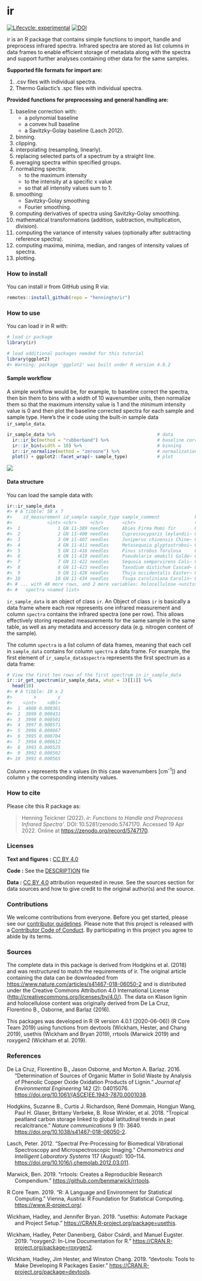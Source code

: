 
<!-- README.md is generated from README.Rmd. Please edit that file -->

# ir

<!-- badges: start -->

[![Lifecycle:
experimental](https://img.shields.io/badge/lifecycle-experimental-orange.svg)](https://www.tidyverse.org/lifecycle/#experimental)
[![DOI](https://zenodo.org/badge/234117897.svg)](https://zenodo.org/badge/latestdoi/234117897)
<!-- badges: end -->

ir is an R package that contains simple functions to import, handle and
preprocess infrared spectra. Infrared spectra are stored as list columns
in data frames to enable efficient storage of metadata along with the
spectra and support further analyses containing other data for the same
samples.

**Supported file formats for import are:**

1.  .csv files with individual spectra.
2.  Thermo Galactic’s .spc files with individual spectra.

**Provided functions for preprocessing and general handling are:**

1.  baseline correction with:
      - a polynomial baseline
      - a convex hull baseline
      - a Savitzky-Golay baseline (Lasch 2012).
2.  binning.
3.  clipping.
4.  interpolating (resampling, linearly).
5.  replacing selected parts of a spectrum by a straight line.
6.  averaging spectra within specified groups.
7.  normalizing spectra:
      - to the maximum intensity
      - to the intensity at a specific x value
      - so that all intensity values sum to 1.
8.  smoothing:
      - Savitzky-Golay smoothing
      - Fourier smoothing.
9.  computing derivatives of spectra using Savitzky-Golay smoothing.
10. mathematical transformations (addition, subtraction, multiplication,
    division).
11. computing the variance of intensity values (optionally after
    subtracting reference spectra).
12. computing maxima, minima, median, and ranges of intensity values of
    spectra.
13. plotting.

### How to install

You can install ir from GitHub using R via:

``` r
remotes::install_github(repo = "henningte/ir")
```

### How to use

You can load ir in R with:

``` r
# load ir package
library(ir)

# load additional packages needed for this tutorial
library(ggplot2)
#> Warning: package 'ggplot2' was built under R version 4.0.2
```

#### Sample workflow

A simple workflow would be, for example, to baseline correct the
spectra, then bin them to bins with a width of 10 wavenumber units, then
normalize them so that the maximum intensity value is 1 and the minimum
intensity value is 0 and then plot the baseline corrected spectra for
each sample and sample type. Here’s the ir code using the built-in
sample data `ir_sample_data`.

``` r
ir_sample_data %>%                                      # data
  ir::ir_bc(method = "rubberband") %>%                  # baseline correction
  ir::ir_bin(width = 10) %>%                            # binning
  ir::ir_normalize(method = "zeroone") %>%              # normalization
  plot() + ggplot2::facet_wrap(~ sample_type)           # plot
```

![](man/figures/README-sample_data_workflow-1.png)<!-- -->

#### Data structure

You can load the sample data with:

``` r
ir::ir_sample_data
#> # A tibble: 58 x 7
#>    id_measurement id_sample sample_type sample_comment             klason_lignin
#>             <int> <chr>     <chr>       <chr>                      <units>      
#>  1              1 GN 11-389 needles     Abies Firma Momi fir       0.359944     
#>  2              2 GN 11-400 needles     Cupressocyparis leylandii~ 0.339405     
#>  3              3 GN 11-407 needles     Juniperus chinensis Chine~ 0.267552     
#>  4              4 GN 11-411 needles     Metasequoia glyptostroboi~ 0.350016     
#>  5              5 GN 11-416 needles     Pinus strobus Torulosa     0.331100     
#>  6              6 GN 11-419 needles     Pseudolarix amabili Golde~ 0.279360     
#>  7              7 GN 11-422 needles     Sequoia sempervirens Cali~ 0.329672     
#>  8              8 GN 11-423 needles     Taxodium distichum Cascad~ 0.356950     
#>  9              9 GN 11-428 needles     Thuja occidentalis Easter~ 0.369360     
#> 10             10 GN 11-434 needles     Tsuga caroliniana Carolin~ 0.289050     
#> # ... with 48 more rows, and 2 more variables: holocellulose <units>,
#> #   spectra <named list>
```

`ir_sample_data` is an object of class `ir`. An Object of class `ir` is
basically a data frame where each row represents one infrared
measurement and column `spectra` contains the infrared spectra (one per
row). This allows effectively storing repeated measurements for the same
sample in the same table, as well as any metadata and accessory data
(e.g. nitrogen content of the sample).

The column `spectra` is a list column of data frames, meaning that each
cell in `sample_data` contains for column `spectra` a data frame. For
example, the first element of `ir_sample_data$spectra` represents the
first spectrum as a data frame:

``` r
# View the first ten rows of the first spectrum in ir_sample_data
ir::ir_get_spectrum(ir_sample_data, what = 1)[[1]] %>% 
  head(10)
#> # A tibble: 10 x 2
#>        x        y
#>    <int>    <dbl>
#>  1  4000 0.000361
#>  2  3999 0.000431
#>  3  3998 0.000501
#>  4  3997 0.000571
#>  5  3996 0.000667
#>  6  3995 0.000704
#>  7  3994 0.000612
#>  8  3993 0.000525
#>  9  3992 0.000502
#> 10  3991 0.000565
```

Column `x` represents the x values (in this case wavenumbers
\[cm<sup>-1</sup>\]) and column `y` the corresponding intensity values.

### How to cite

Please cite this R package as:

> Henning Teickner (2022). *ir: Functions to Handle and Preprocess
> Infrared Spectra’*. DOI: 10.5281/zenodo.5747170. Accessed 19 Apr 2022.
> Online at <https://zenodo.org/record/5747170>.

### Licenses

**Text and figures :** [CC
BY 4.0](http://creativecommons.org/licenses/by/4.0/)

**Code :** See the [DESCRIPTION](DESCRIPTION) file

**Data :** [CC BY 4.0](https://creativecommons.org/licenses/by/4.0/)
attribution requested in reuse. See the sources section for data sources
and how to give credit to the original author(s) and the source.

### Contributions

We welcome contributions from everyone. Before you get started, please
see our [contributor guidelines](CONTRIBUTING.md). Please note that this
project is released with a [Contributor Code of Conduct](CONDUCT.md). By
participating in this project you agree to abide by its terms.

### Sources

The complete data in this package is derived from Hodgkins et al. (2018)
and was restructured to match the requirements of ir. The original
article containing the data can be downloaded from
<https://www.nature.com/articles/s41467-018-06050-2> and is distributed
under the Creative Commons Attribution 4.0 International License
(<http://creativecommons.org/licenses/by/4.0/>). The data on Klason
lignin and holocellulose content was originally derived from De La Cruz,
Florentino B., Osborne, and Barlaz (2016).

This packages was developed in R (R version 4.0.1 (2020-06-06)) (R Core
Team 2019) using functions from devtools (Wickham, Hester, and Chang
2019), usethis (Wickham and Bryan 2019), rrtools (Marwick 2019) and
roxygen2 (Wickham et al. 2019).

### References

<div id="refs" class="references hanging-indent">

<div id="ref-LaCruz.2016">

De La Cruz, Florentino B., Jason Osborne, and Morton A. Barlaz. 2016.
“Determination of Sources of Organic Matter in Solid Waste by Analysis
of Phenolic Copper Oxide Oxidation Products of Lignin.” *Journal of
Environmental Engineering* 142 (2): 04015076.
<https://doi.org/10.1061/(ASCE)EE.1943-7870.0001038>.

</div>

<div id="ref-Hodgkins.2018">

Hodgkins, Suzanne B., Curtis J. Richardson, René Dommain, Hongjun Wang,
Paul H. Glaser, Brittany Verbeke, B. Rose Winkler, et al. 2018.
“Tropical peatland carbon storage linked to global latitudinal trends
in peat recalcitrance.” *Nature communications* 9 (1): 3640.
<https://doi.org/10.1038/s41467-018-06050-2>.

</div>

<div id="ref-Lasch.2012">

Lasch, Peter. 2012. “Spectral Pre-Processing for Biomedical Vibrational
Spectroscopy and Microspectroscopic Imaging.” *Chemometrics and
Intelligent Laboratory Systems* 117 (August): 100–114.
<https://doi.org/10.1016/j.chemolab.2012.03.011>.

</div>

<div id="ref-Marwick.2019">

Marwick, Ben. 2019. “rrtools: Creates a Reproducible Research
Compendium.” <https://github.com/benmarwick/rrtools>.

</div>

<div id="ref-RCoreTeam.2019">

R Core Team. 2019. “R: A Language and Environment for Statistical
Computing.” Vienna, Austria: R Foundation for Statistical Computing.
<https://www.R-project.org/>.

</div>

<div id="ref-Wickham.2019b">

Wickham, Hadley, and Jennifer Bryan. 2019. “usethis: Automate Package
and Project Setup.” <https://CRAN.R-project.org/package=usethis>.

</div>

<div id="ref-Wickham.2019c">

Wickham, Hadley, Peter Danenberg, Gábor Csárdi, and Manuel Eugster.
2019. “roxygen2: In-Line Documentation for R.”
<https://CRAN.R-project.org/package=roxygen2>.

</div>

<div id="ref-Wickham.2019">

Wickham, Hadley, Jim Hester, and Winston Chang. 2019. “devtools: Tools
to Make Developing R Packages Easier.”
<https://CRAN.R-project.org/package=devtools>.

</div>

</div>
